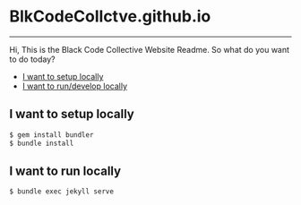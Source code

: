 # BlkCodeCollctve.github.io
---

Hi, This is the Black Code Collective Website Readme. So what do you want to do today?


* [I want to setup locally](#setup-local)
* [I want to run/develop locally](#run-local)


<h2 id="setup-local">I want to setup locally</h2>

 ```bash
$ gem install bundler
$ bundle install
```

<h2 id="run-local">I want to run locally</h2>

```bash
$ bundle exec jekyll serve
```
 
